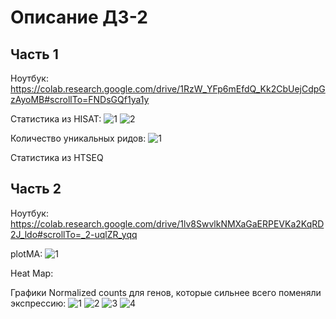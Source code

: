 # Описание ДЗ-2

## Часть 1

Ноутбук: https://colab.research.google.com/drive/1RzW_YFp6mEfdQ_Kk2CbUejCdpGzAyoMB#scrollTo=FNDsGQf1ya1y

Статистика из HISAT:
![1](https://github.com/aleph0naught/bioinf_minor_hw2/edit/master/imgs/img1.png)
![2](https://github.com/aleph0naught/bioinf_minor_hw2/edit/master/imgs/img2.png)

Количество уникальных ридов:
![1](https://github.com/aleph0naught/bioinf_minor_hw2/edit/master/imgs/img3.png)

Статистика из HTSEQ

<!-- ![1](https://github.com/aleph0naught/bioinf_minor_hw2/edit/master/imgs/img3.png) -->

## Часть 2

Ноутбук: https://colab.research.google.com/drive/1lv8SwvlkNMXaGaERPEVKa2KqRD2J_ldo#scrollTo=_2-uqlZR_yqq

plotMA:
![1](https://github.com/aleph0naught/bioinf_minor_hw2/edit/master/imgs/img4.png)

Heat Map:
<!-- ![1](https://github.com/aleph0naught/bioinf_minor_hw2/edit/master/imgs/img9.png) -->

Графики Normalized counts для генов, которые сильнее всего поменяли экспрессию:
![1](https://github.com/aleph0naught/bioinf_minor_hw2/edit/master/imgs/img5.png)
![2](https://github.com/aleph0naught/bioinf_minor_hw2/edit/master/imgs/img6.png)
![3](https://github.com/aleph0naught/bioinf_minor_hw2/edit/master/imgs/img7.png)
![4](https://github.com/aleph0naught/bioinf_minor_hw2/edit/master/imgs/img8.png)

